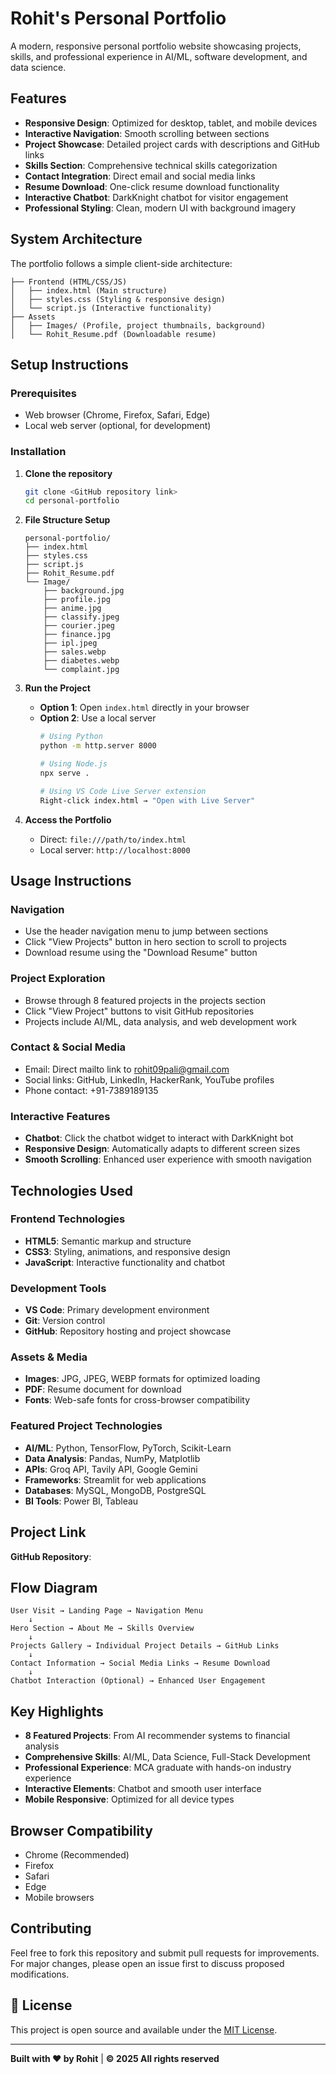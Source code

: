 # Rohit's Personal Portfolio

A modern, responsive personal portfolio website showcasing projects, skills, and professional experience in AI/ML, software development, and data science.

##  Features

- **Responsive Design**: Optimized for desktop, tablet, and mobile devices
- **Interactive Navigation**: Smooth scrolling between sections
- **Project Showcase**: Detailed project cards with descriptions and GitHub links
- **Skills Section**: Comprehensive technical skills categorization
- **Contact Integration**: Direct email and social media links
- **Resume Download**: One-click resume download functionality
- **Interactive Chatbot**: DarkKnight chatbot for visitor engagement
- **Professional Styling**: Clean, modern UI with background imagery

##  System Architecture

The portfolio follows a simple client-side architecture:

```
├── Frontend (HTML/CSS/JS)
│   ├── index.html (Main structure)
│   ├── styles.css (Styling & responsive design)
│   └── script.js (Interactive functionality)
├── Assets
│   ├── Images/ (Profile, project thumbnails, background)
│   └── Rohit_Resume.pdf (Downloadable resume)

```

##  Setup Instructions

### Prerequisites
- Web browser (Chrome, Firefox, Safari, Edge)
- Local web server (optional, for development)

### Installation

1. **Clone the repository**
   ```bash
   git clone <GitHub repository link>
   cd personal-portfolio
   ```

2. **File Structure Setup**
   ```
   personal-portfolio/
   ├── index.html
   ├── styles.css
   ├── script.js
   ├── Rohit_Resume.pdf
   └── Image/
       ├── background.jpg
       ├── profile.jpg
       ├── anime.jpg
       ├── classify.jpeg
       ├── courier.jpeg
       ├── finance.jpg
       ├── ipl.jpeg
       ├── sales.webp
       ├── diabetes.webp
       └── complaint.jpg
   ```

3. **Run the Project**
   - **Option 1**: Open `index.html` directly in your browser
   - **Option 2**: Use a local server
     ```bash
     # Using Python
     python -m http.server 8000
     
     # Using Node.js
     npx serve .
     
     # Using VS Code Live Server extension
     Right-click index.html → "Open with Live Server"
     ```

4. **Access the Portfolio**
   - Direct: `file:///path/to/index.html`
   - Local server: `http://localhost:8000`

##  Usage Instructions

### Navigation
- Use the header navigation menu to jump between sections
- Click "View Projects" button in hero section to scroll to projects
- Download resume using the "Download Resume" button

### Project Exploration
- Browse through 8 featured projects in the projects section
- Click "View Project" buttons to visit GitHub repositories
- Projects include AI/ML, data analysis, and web development work

### Contact & Social Media
- Email: Direct mailto link to rohit09pali@gmail.com
- Social links: GitHub, LinkedIn, HackerRank, YouTube profiles
- Phone contact: +91-7389189135

### Interactive Features
- **Chatbot**: Click the chatbot widget to interact with DarkKnight bot
- **Responsive Design**: Automatically adapts to different screen sizes
- **Smooth Scrolling**: Enhanced user experience with smooth navigation

##  Technologies Used

### Frontend Technologies
- **HTML5**: Semantic markup and structure
- **CSS3**: Styling, animations, and responsive design
- **JavaScript**: Interactive functionality and chatbot

### Development Tools
- **VS Code**: Primary development environment
- **Git**: Version control
- **GitHub**: Repository hosting and project showcase

### Assets & Media
- **Images**: JPG, JPEG, WEBP formats for optimized loading
- **PDF**: Resume document for download
- **Fonts**: Web-safe fonts for cross-browser compatibility

### Featured Project Technologies
- **AI/ML**: Python, TensorFlow, PyTorch, Scikit-Learn
- **Data Analysis**: Pandas, NumPy, Matplotlib
- **APIs**: Groq API, Tavily API, Google Gemini
- **Frameworks**: Streamlit for web applications
- **Databases**: MySQL, MongoDB, PostgreSQL
- **BI Tools**: Power BI, Tableau

##  Project Link

**GitHub Repository**: [<GitHub repository link>](https://github.com/rohitpali)

## Flow Diagram

```
User Visit → Landing Page → Navigation Menu
    ↓
Hero Section → About Me → Skills Overview
    ↓
Projects Gallery → Individual Project Details → GitHub Links
    ↓
Contact Information → Social Media Links → Resume Download
    ↓
Chatbot Interaction (Optional) → Enhanced User Engagement
```

##  Key Highlights

- **8 Featured Projects**: From AI recommender systems to financial analysis
- **Comprehensive Skills**: AI/ML, Data Science, Full-Stack Development
- **Professional Experience**: MCA graduate with hands-on industry experience
- **Interactive Elements**: Chatbot and smooth user interface
- **Mobile Responsive**: Optimized for all device types

##  Browser Compatibility

-  Chrome (Recommended)
-  Firefox
-  Safari
-  Edge
-  Mobile browsers

##  Contributing

Feel free to fork this repository and submit pull requests for improvements. For major changes, please open an issue first to discuss proposed modifications.

## 📄 License

This project is open source and available under the [MIT License](LICENSE).

---

**Built with ❤️ by Rohit** | **© 2025 All rights reserved**
